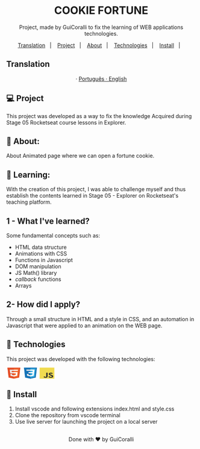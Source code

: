 <h1 align="center">  COOKIE FORTUNE </h1> 

<p align="center">
 Project, made by GuiCoralli to fix the learning of WEB applications technologies.
 </p>

<p align="center">
  <a href="#-Translation">Translation</a>&nbsp;&nbsp;&nbsp;|&nbsp;&nbsp;&nbsp;
  <a href="#-Project">Project</a>&nbsp;&nbsp;&nbsp;|&nbsp;&nbsp;&nbsp;
  <a href="#-About">About</a>&nbsp;&nbsp;&nbsp;|&nbsp;&nbsp;&nbsp;
  <a href="#-Technologies">Technologies</a>&nbsp;&nbsp;&nbsp;|&nbsp;&nbsp;&nbsp;
  <a href="#-Install">Install</a>&nbsp;&nbsp;&nbsp;|&nbsp;&nbsp;&nbsp;
</p>


 ## Translation
 <p align="center">
   ·
  <a href="https://github.com/GuiCoralli/CookieFortune/blob/main/readme-pt-br.md"> Português
   ·
   <a href="https://github.com/GuiCoralli/CookieFortune/blob/main/README.md"> English
  
  </a>

##

## 💻 Project

This project was developed as a way to fix the knowledge
Acquired during Stage 05 Rocketseat course lessons in Explorer.

## 📜 About:

About
Animated page where we can open a fortune cookie.

## 🧠 Learning:

With the creation of this project, I was able to challenge myself and thus establish the
contents learned in Stage 05 - Explorer on Rocketseat's teaching platform.

## 1 - What I've learned?

Some fundamental concepts such as:

- HTML data structure
- Animations with CSS
- Functions in Javascript
- DOM manipulation
- JS Math() library
- *callback* functions
- Arrays

## 2- How did I apply?

Through a small structure in HTML and a style in CSS, and an automation in Javascript that were applied to an animation on the WEB page.


## 🚀 Technologies
This project was developed with the following technologies:

 <div>
 <img align="center" alt="Gui-HTML" height="30" width="40" src="https://raw.githubusercontent.com/devicons/devicon/master/icons/html5/html5-original.svg">
  <img align="center" alt="Gui-CSS" height="30" width="40" src="https://raw.githubusercontent.com/devicons/devicon/master/icons/css3/css3-original.svg"> 
  <img align="center" alt="Gui-JAVASCRIPT" height="30" width="40" src="https://raw.githubusercontent.com/devicons/devicon/master/icons/javascript/javascript-original.svg">
 </div>
 


 ## 💾 Install

1) Install  vscode and following extensions index.html and style.css
2) Clone the repository from vscode terminal
3) Use live server for launching the project on a local server
 
 ##
 
<footer>
 <p align="center"> Done with ♥ by GuiCoralli 
 </p>
</footer>

